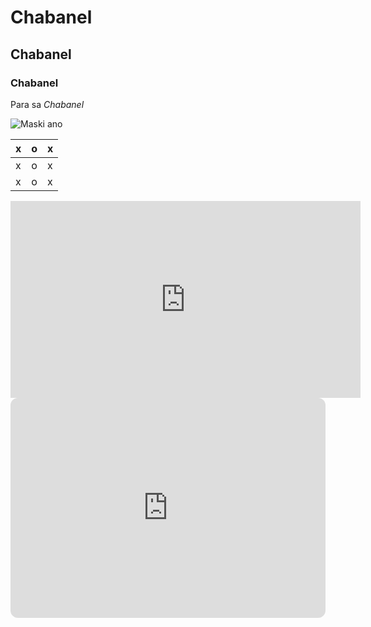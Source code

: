 # Chabanel
## Chabanel
### Chabanel

Para sa *Chabanel*

![Maski ano](https://jhs.adnu.edu.ph/pluginfile.php/1/theme_remui/section_html/942325426/welcomebg.png) 

| x | o | x |
|---|---|---|
| x | o | x |
| x | o | x |


<iframe width="560" height="315" src="https://www.youtube.com/embed/tnTPaLOaHz8?si=sLWRt-RT_H7wHGj8" title="YouTube video player" frameborder="0" allow="accelerometer; autoplay; clipboard-write; encrypted-media; gyroscope; picture-in-picture; web-share" allowfullscreen></iframe>


<iframe style="border-radius:12px" src="https://open.spotify.com/embed/playlist/37i9dQZF1DWWQRwui0ExPn?utm_source=generator" width="100%" height="352" frameBorder="0" allowfullscreen="" allow="autoplay; clipboard-write; encrypted-media; fullscreen; picture-in-picture" loading="lazy"></iframe>
